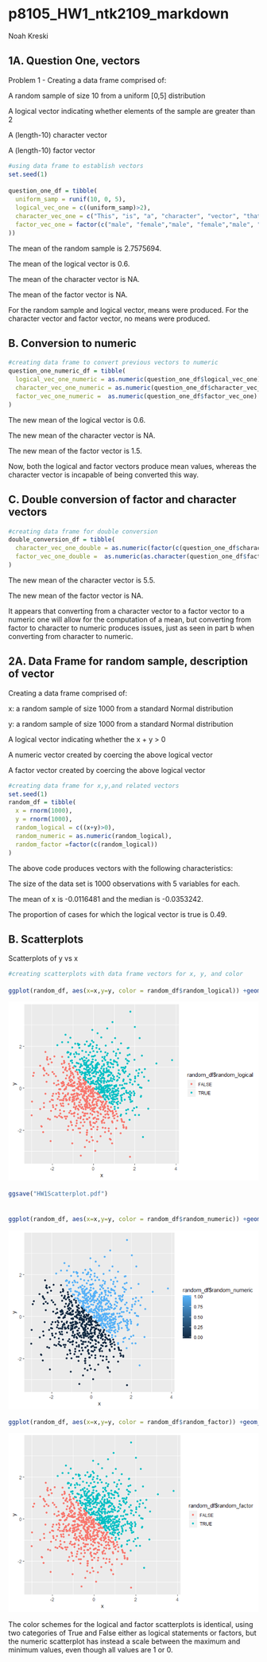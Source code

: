 p8105\_HW1\_ntk2109\_markdown
================
Noah Kreski

1A. Question One, vectors
-------------------------

Problem 1 - Creating a data frame comprised of:

A random sample of size 10 from a uniform \[0,5\] distribution

A logical vector indicating whether elements of the sample are greater than 2

A (length-10) character vector

A (length-10) factor vector

``` r
#using data frame to establish vectors
set.seed(1)

question_one_df = tibble(
  uniform_samp = runif(10, 0, 5),
  logical_vec_one = c((uniform_samp)>2),
  character_vec_one = c("This", "is", "a", "character", "vector", "that", "has", "length", "of", "ten"),
  factor_vec_one = factor(c("male", "female","male", "female","male", "female","male", "female","male", "female")
))
```

The mean of the random sample is 2.7575694.

The mean of the logical vector is 0.6.

The mean of the character vector is NA.

The mean of the factor vector is NA.

For the random sample and logical vector, means were produced. For the character vector and factor vector, no means were produced.

B. Conversion to numeric
------------------------

``` r
#creating data frame to convert previous vectors to numeric
question_one_numeric_df = tibble(
  logical_vec_one_numeric = as.numeric(question_one_df$logical_vec_one),
  character_vec_one_numeric = as.numeric(question_one_df$character_vec_one),
  factor_vec_one_numeric =  as.numeric(question_one_df$factor_vec_one)
)
```

The new mean of the logical vector is 0.6.

The new mean of the character vector is NA.

The new mean of the factor vector is 1.5.

Now, both the logical and factor vectors produce mean values, whereas the character vector is incapable of being converted this way.

C. Double conversion of factor and character vectors
----------------------------------------------------

``` r
#creating data frame for double conversion
double_conversion_df = tibble(
  character_vec_one_double = as.numeric(factor(c(question_one_df$character_vec_one))),
  factor_vec_one_double =  as.numeric(as.character(question_one_df$factor_vec_one))
)
```

The new mean of the character vector is 5.5.

The new mean of the factor vector is NA.

It appears that converting from a character vector to a factor vector to a numeric one will allow for the computation of a mean, but converting from factor to character to numeric produces issues, just as seen in part b when converting from character to numeric.

2A. Data Frame for random sample, description of vector
-------------------------------------------------------

Creating a data frame comprised of:

x: a random sample of size 1000 from a standard Normal distribution

y: a random sample of size 1000 from a standard Normal distribution

A logical vector indicating whether the x + y &gt; 0

A numeric vector created by coercing the above logical vector

A factor vector created by coercing the above logical vector

``` r
#creating data frame for x,y,and related vectors
set.seed(1)
random_df = tibble(
  x = rnorm(1000),
  y = rnorm(1000),
  random_logical = c((x+y)>0),
  random_numeric = as.numeric(random_logical),
  random_factor =factor(c(random_logical))
)
```

The above code produces vectors with the following characteristics:

The size of the data set is 1000 observations with 5 variables for each.

The mean of x is -0.0116481 and the median is -0.0353242.

The proportion of cases for which the logical vector is true is 0.49.

B. Scatterplots
---------------

Scatterplots of y vs x

``` r
#creating scatterplots with data frame vectors for x, y, and color

ggplot(random_df, aes(x=x,y=y, color = random_df$random_logical)) +geom_point()
```

![](p8105_HW1_ntk2109_markdown_files/figure-markdown_github/problem_two_b-1.png)

``` r
ggsave("HW1Scatterplot.pdf")


ggplot(random_df, aes(x=x,y=y, color = random_df$random_numeric)) +geom_point()
```

![](p8105_HW1_ntk2109_markdown_files/figure-markdown_github/problem_two_b-2.png)

``` r
ggplot(random_df, aes(x=x,y=y, color = random_df$random_factor)) +geom_point()
```

![](p8105_HW1_ntk2109_markdown_files/figure-markdown_github/problem_two_b-3.png)

The color schemes for the logical and factor scatterplots is identical, using two categories of True and False either as logical statements or factors, but the numeric scatterplot has instead a scale between the maximum and minimum values, even though all values are 1 or 0.
